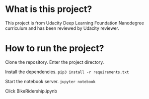 # What is this project?
This project is from Udacity Deep Learning Foundation Nanodegree curriculum and has been reviewed by Udacity reviewer.

# How to run the project?
Clone the repository. Enter the project directory.

Install the dependencies. 
`pip3 install -r requirements.txt`

Start the notebook server.
`jupyter notebook`

Click BikeRidership.ipynb

